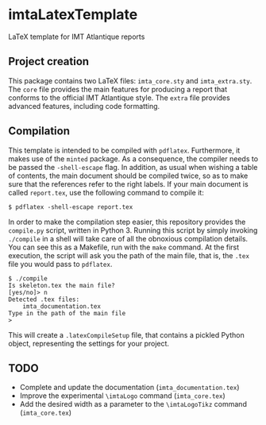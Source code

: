 # imtaLatexTemplate
LaTeX template for IMT Atlantique reports


## Project creation

This package contains two LaTeX files: `imta_core.sty` and `imta_extra.sty`.
The `core` file provides the main features for producing a report that conforms to the official IMT Atlantique style.
The `extra` file provides advanced features, including code formatting.


## Compilation

This template is intended to be compiled with `pdflatex`.
Furthermore, it makes use of the `minted` package.
As a consequence, the compiler needs to be passed the `-shell-escape` flag.
In addition, as usual when wishing a table of contents, the main document should be compiled twice, so as to make sure that the references refer to the right labels.
If your main document is called `report.tex`, use the following command to compile it:

    $ pdflatex -shell-escape report.tex

In order to make the compilation step easier, this repository provides the `compile.py` script, written in Python 3.
Running this script by simply invoking `./compile` in a shell will take care of all the obnoxious compilation details.
You can see this as a Makefile, run with the `make` command.
At the first execution, the script will ask you the path of the main file, that is, the `.tex` file you would pass to `pdflatex`.

    $ ./compile 
    Is skeleton.tex the main file?
    [yes/no]> n
    Detected .tex files:
    	imta_documentation.tex
    Type in the path of the main file
    > 

This will create a `.latexCompileSetup` file, that contains a pickled Python object, representing the settings for your project.


## TODO

- Complete and update the documentation (`imta_documentation.tex`)
- Improve the experimental `\imtaLogo` command (`imta_core.tex`)
- Add the desired width as a parameter to the `\imtaLogoTikz` command (`imta_core.tex`)
